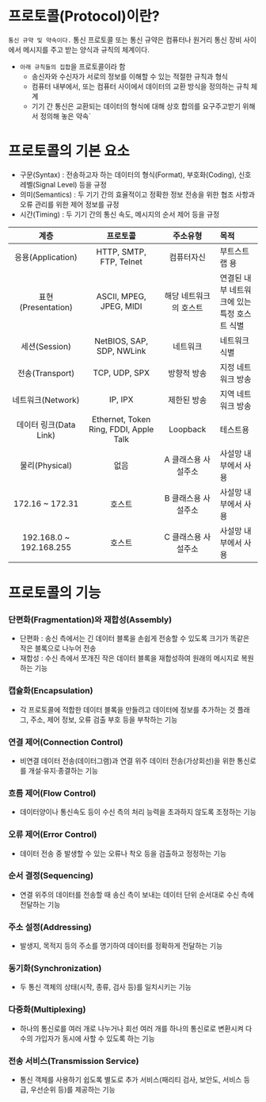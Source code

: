 # 프로토콜(Protocol)이란?
`통신 규약 및 약속이다.`
통신 프로토콜 또는 통신 규약은 컴퓨터나 원거리 통신 장비 사이에서 메시지를 주고 받는 양식과 규칙의 체계이다.   

* `아래 규칙들의 집합`을 프로토콜이라 함
    * 송신자와 수신자가 서로의 정보를 이해할 수 있는 적절한 규칙과 형식
    * 컴퓨터 내부에서, 또는 컴퓨터 사이에서 데이터의 교환 방식을 정의하는 규칙 체계
    * 기기 간 통신은 교환되는 데이터의 형식에 대해 상호 합의를 요구주고받기 위해서 정의해 놓은 약속`

# 프로토콜의 기본 요소

* 구문(Syntax) : 전송하고자 하는 데이터의 형식(Format), 부호화(Coding), 신호 레벨(Signal Level) 등을 규정
* 의미(Semantics) : 두 기기 간의 효율적이고 정확한 정보 전송을 위한 협조 사항과 오류 관리를 위한 제어 정보를 규정
* 시간(Timing) : 두 기기 간의 통신 속도, 메시지의 순서 제어 등을 규정

|           계층          	|                프로토콜                	|        주소유형        	|                       목적                      	|
|:-----------------------:	|:--------------------------------------:	|:----------------------:	|:----------------------------------------------- |
| 응용(Application)       	| HTTP, SMTP, FTP, Telnet                	| 컴퓨터자신             	| 부트스트랩 용                                   	|
| 표현(Presentation)      	| ASCII, MPEG, JPEG, MIDI                	| 해당 네트워크의 호스트 	| 연결된 내부 네트워크에 있는<br>특정 호스트 식별 	   |
| 세션(Session)           	| NetBIOS, SAP, SDP, NWLink              	| 네트워크               	| 네트워크 식별                                   	|
| 전송(Transport)         	| TCP, UDP, SPX                          	| 방향적 방송            	| 지정 네트워크 방송                              	|
| 네트워크(Network)       	| IP, IPX                                	| 제한된 방송            	| 지역 네트워크 방송                              	|
| 데이터 링크(Data Link)  	| Ethernet, Token Ring, FDDI, Apple Talk 	| Loopback               	| 테스트용                                        |
| 물리(Physical)          	| 없음                                   	| A 클래스용 사설주소    	| 사설망 내부에서 사용                            	|
| 172.16 ~ 172.31         	| 호스트                                 	| B 클래스용 사설주소    	| 사설망 내부에서 사용                            	|
| 192.168.0 ~ 192.168.255 	| 호스트                                 	| C 클래스용 사설주소    	| 사설망 내부에서 사용                            	|


# 프로토콜의 기능

### 단편화(Fragmentation)와 재합성(Assembly)
* 단편화 : 송신 측에서는 긴 데이터 블록을 손쉽게 전송할 수 있도록 크기가 똑같은 작은 블록으로 나누어 전송
* 재합성 : 수신 측에서 쪼개진 작은 데이터 블록을 재합성하여 원래의 메시지로 복원하는 기능

### 캡슐화(Encapsulation)
* 각 프로토콜에 적합한 데이터 블록을 만들려고 데이터에 정보를 추가하는 것
플래그, 주소, 제어 정보, 오류 검출 부호 등을 부착하는 기능

 

 

### 연결 제어(Connection Control)
* 비연결 데이터 전송(데이터그램)과 연결 위주 데이터 전송(가상회선)을 위한 통신로를 개설·유지·종결하는 기능

### 흐름 제어(Flow Control)
* 데이터양이나 통신속도 등이 수신 측의 처리 능력을 초과하지 않도록 조정하는 기능

### 오류 제어(Error Control)
* 데이터 전송 중 발생할 수 있는 오류나 착오 등을 검출하고 정정하는 기능

### 순서 결정(Sequencing)
* 연결 위주의 데이터를 전송할 때 송신 측이 보내는 데이터 단위 순서대로 수신 측에 전달하는 기능

### 주소 설정(Addressing)
* 발생지, 목적지 등의 주소를 명기하여 데이터를 정확하게 전달하는 기능

### 동기화(Synchronization)
* 두 통신 객체의 상태(시작, 종류, 검사 등)를 일치시키는 기능

### 다중화(Multiplexing)
* 하나의 통신로를 여러 개로 나누거나 회선 여러 개를 하나의 통신로로 변환시켜 다수의 가입자가 동시에 사할 수 있도록 하는 기능

### 전송 서비스(Transmission Service)
* 통신 객체를 사용하기 쉽도록 별도로 추가 서비스(패리티 검사, 보안도, 서비스 등급, 우선순위 등)를 제공하는 기능
